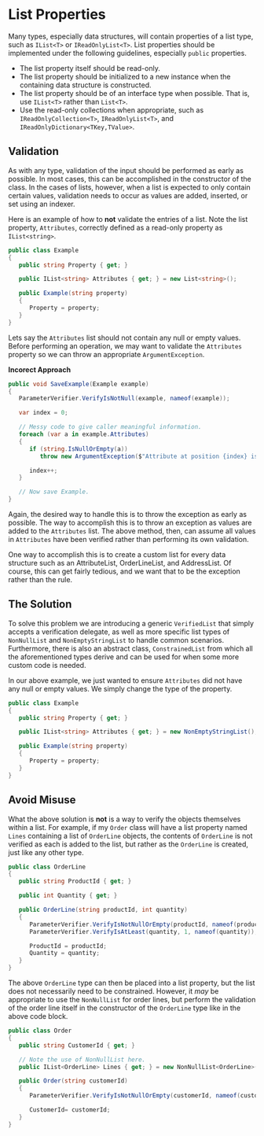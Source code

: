 # List Properties

Many types, especially data structures, will contain properties of a list type,
such as `IList<T>` or `IReadOnlyList<T>`.  List properties should be implemented
under the following guidelines, especially `public` properties.

- The list property itself should be read-only.
- The list property should be initialized to a new instance when the containing data structure is constructed.
- The list property should be of an interface type when possible.  That is, use `IList<T>` rather than `List<T>`.
- Use the read-only collections when appropriate, such as `IReadOnlyCollection<T>`, `IReadOnlyList<T>`, and `IReadOnlyDictionary<TKey,TValue>`.

## Validation

As with any type, validation of the input should be performed as early as possible.
In most cases, this can be accomplished in the constructor of the class.
In the cases of lists, however, when a list is expected to only contain certain values,
validation needs to occur as values are added, inserted, or set using an indexer.

Here is an example of how to **not** validate the entries of a list.
Note the list property, `Attributes`, correctly defined as a read-only property as `IList<string>`.

```csharp
public class Example
{
   public string Property { get; }

   public IList<string> Attributes { get; } = new List<string>();

   public Example(string property)
   {
      Property = property;
   }
}
```

Lets say the `Attributes` list should not contain any null or empty values.
Before performing an operation, we may want to validate the `Attributes` property
so we can throw an appropriate `ArgumentException`.

**Incorect Approach**

```csharp
public void SaveExample(Example example)
{
   ParameterVerifier.VerifyIsNotNull(example, nameof(example));

   var index = 0;

   // Messy code to give caller meaningful information.
   foreach (var a in example.Attributes)
   {
      if (string.IsNullOrEmpty(a))
         throw new ArgumentException($"Attribute at position {index} is null or empty.");

      index++;
   }

   // Now save Example.
}
```

Again, the desired way to handle this is to throw the exception as early as possible.
The way to accomplish this is to throw an exception as values are added to the `Attributes` list.
The above method, then, can assume all values in `Attributes` have been verified rather than performing its own validation.

One way to accomplish this is to create a custom list for every data structure such as an AttributeList, OrderLineList, and AddressList.
Of course, this can get fairly tedious, and we want that to be the exception rather than the rule.

## The Solution

To solve this problem we are introducing a generic `VerifiedList` that simply accepts a verification delegate, as well as more specific list types of `NonNullList` and `NonEmptyStringList` to handle common scenarios.  Furthermore, there is also an abstract class, `ConstrainedList` from which all the aforementioned types derive and can be used for when some more custom code is needed.

In our above example, we just wanted to ensure `Attributes` did not have any null or empty values.  We simply change the type of the property.

```csharp
public class Example
{
   public string Property { get; }

   public IList<string> Attributes { get; } = new NonEmptyStringList();

   public Example(string property)
   {
      Property = property;
   }
}
```

## Avoid Misuse

What the above solution is **not** is a way to verify the objects themselves within a list.  For example, if my `Order` class will have a list property named `Lines` containing a list of `OrderLine` objects, the contents of `OrderLine` is not verified as each is added to the list, but rather as the `OrderLine` is created, just like any other type.

```csharp
public class OrderLine
{
   public string ProductId { get; }

   public int Quantity { get; }

   public OrderLine(string productId, int quantity)
   {
      ParameterVerifier.VerifyIsNotNullOrEmpty(productId, nameof(productId));
      ParameterVerifier.VerifyIsAtLeast(quantity, 1, nameof(quantity));

      ProductId = productId;
      Quantity = quantity;
   }
}
```

The above `OrderLine` type can then be placed into a list property, but the list does not necessarily need to be constrained.  However, it *may* be appropriate to use the `NonNullList` for order lines, but perform the validation of the order line itself in the constructor of the `OrderLine` type like in the above code block.

```csharp
public class Order
{
   public string CustomerId { get; }

   // Note the use of NonNullList here.
   public IList<OrderLine> Lines { get; } = new NonNullList<OrderLine>();

   public Order(string customerId)
   {
      ParameterVerifier.VerifyIsNotNullOrEmpty(customerId, nameof(customerId));

      CustomerId= customerId;
   }
}
```
